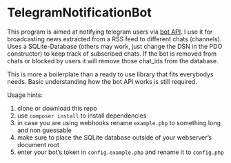 # TelegramNotificationBot

This program is aimed at notifying telegram users via [bot API](https://core.telegram.org/bots/api). I use it for broadcasting news extracted from a RSS feed to different chats (channels). Uses a SQLite-Database (others may work, just change the DSN in the PDO constructor) to keep track of subscribed chats. If the bot is removed from chats or blocked by users it will remove those chat_ids from the database.

This is more a boilerplate than a ready to use library that fits everybodys needs. Basic understanding how the bot API works is still required.

Usage hints:

1. clone or download this repo
2. use `composer install` to install dependencies
3. in case you are using webhooks rename `example.php` to something long and non guessable
4. make sure to place the SQLite database outside of your webserver’s document root
5. enter your bot’s token in `config.example.php` and rename it to `config.php`

